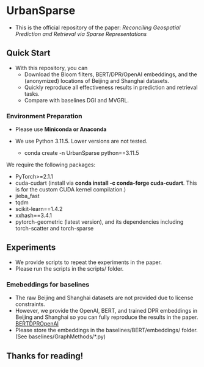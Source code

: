 # UrbanSparse

- This is the official repository of the paper:  *Reconciling Geospatial Prediction and Retrieval via Sparse Representations*

## Quick Start

- With this repository, you can
  - Download the Bloom filters, BERT/DPR/OpenAI embeddings, and the (anonymized) locations of Beijing and Shanghai datasets.
  - Quickly reproduce all effectiveness results in prediction and retrieval tasks.
  - Compare with baselines DGI and MVGRL.

### Environment Preparation

- Please use **Miniconda or Anaconda**
- We use Python 3.11.5. Lower versions are not tested.

  - conda create -n UrbanSparse python==3.11.5

We require the following packages:

- PyTorch>=2.1.1
- cuda-cudart (install via **conda install -c conda-forge cuda-cudart**. This is for the custom CUDA kernel compilation.)
- jieba_fast
- tqdm
- scikit-learn==1.4.2
- xxhash==3.4.1
- pytorch-geometric (latest version), and its dependencies including torch-scatter and torch-sparse

## Experiments

- We provide scripts to repeat the experiments in the paper. 
- Please run the scripts in the scripts/ folder.

### Emebeddings for baselines

- The raw Beijing and Shanghai datasets are not provided due to license constraints.
- However, we provide the OpenAI, BERT, and trained DPR embeddings in Beijing and Shanghai so you can fully reproduce the results in the paper. [BERT](https://anonymfile.com/JEWER/bert.zip)[DPR](https://anonymfile.com/6NKNx/dpr.zip)[OpenAI](https://anonymfile.com/La5aQ/openai.zip)
- Please store the embeddings in the baselines/BERT/embeddings/ folder. (See baselines/GraphMethods/*.py)

## Thanks for reading!
